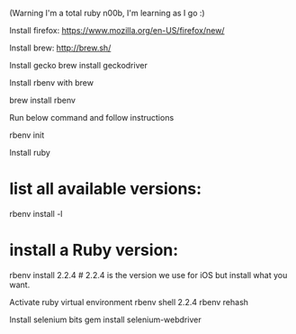 
(Warning I'm a total ruby n00b, I'm learning as I go :)

Install firefox:
  https://www.mozilla.org/en-US/firefox/new/

Install brew:
  http://brew.sh/

Install gecko
   brew install geckodriver

Install rbenv with brew

  brew install rbenv

Run below command and follow instructions

  rbenv init

Install ruby

  # list all available versions:
  rbenv install -l
  # install a Ruby version:
  rbenv install 2.2.4 # 2.2.4 is the version we use for iOS but install what you want.


Activate ruby virtual environment
  rbenv shell 2.2.4
  rbenv rehash

Install selenium bits
  gem install selenium-webdriver